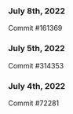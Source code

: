 ### July 8th, 2022

Commit #161369

### July 5th, 2022

Commit #314353


### July 4th, 2022

Commit #72281
